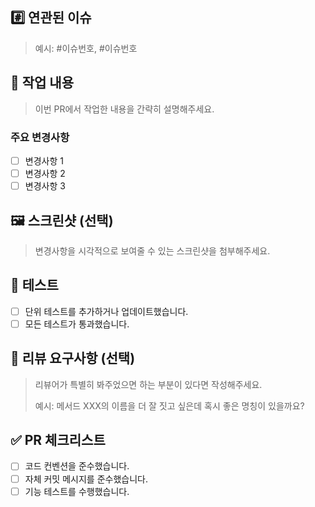 ## #️⃣ 연관된 이슈

> 예시: #이슈번호, #이슈번호
> 

## 📝 작업 내용

> 이번 PR에서 작업한 내용을 간략히 설명해주세요.
> 

### 주요 변경사항

- [ ]  변경사항 1
- [ ]  변경사항 2
- [ ]  변경사항 3

## 🖼️ 스크린샷 (선택)

> 변경사항을 시각적으로 보여줄 수 있는 스크린샷을 첨부해주세요.
> 

## 🧪 테스트

- [ ]  단위 테스트를 추가하거나 업데이트했습니다.
- [ ]  모든 테스트가 통과했습니다.

## 💬 리뷰 요구사항 (선택)

> 리뷰어가 특별히 봐주었으면 하는 부분이 있다면 작성해주세요.
> 
> 
> 예시: 메서드 XXX의 이름을 더 잘 짓고 싶은데 혹시 좋은 명칭이 있을까요?
> 

## ✅ PR 체크리스트

- [ ]  코드 컨벤션을 준수했습니다.
- [ ]  자체 커밋 메시지를 준수했습니다.
- [ ]  기능 테스트를 수행했습니다.
